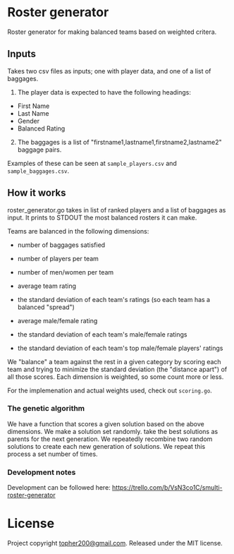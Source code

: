 # Roster generator

Roster generator for making balanced teams based on weighted critera.

## Inputs

Takes two csv files as inputs; one with player data, and one of a list of baggages.

  1. The player data is expected to have the following headings:
  - First Name
  - Last Name
  - Gender
  - Balanced Rating

  2. The baggages is a list of "firstname1,lastname1,firstname2,lastname2" baggage
  pairs.

Examples of these can be seen at `sample_players.csv` and `sample_baggages.csv`.

## How it works

roster_generator.go takes in list of ranked players and a list of baggages as
input. It prints to STDOUT the most balanced rosters it can make.

Teams are balanced in the following dimensions:
 - number of baggages satisfied
 - number of players per team
 - number of men/women per team

 - average team rating
 - the standard deviation of each team's ratings (so each team has a balanced "spread")

 - average male/female rating
 - the standard deviation of each team's male/female ratings
 - the standard deviation of each team's top male/female players' ratings

We "balance" a team against the rest in a given category by scoring each team
and trying to minimize the standard deviation (the "distance apart") of all
those scores. Each dimension is weighted, so some count more or less.

For the implemenation and actual weights used, check out `scoring.go`.

### The genetic algorithm

We have a function that scores a given solution based on the above dimensions.
We make a solution set randomly. take the best solutions as parents for the next
generation. We repeatedly recombine two random solutions to create each new
generation of solutions. We repeat this process a set number of times.

### Development notes

Development can be followed here:
https://trello.com/b/VsN3co1C/smulti-roster-generator

# License

Project copyright topher200@gmail.com. Released under the MIT license.
